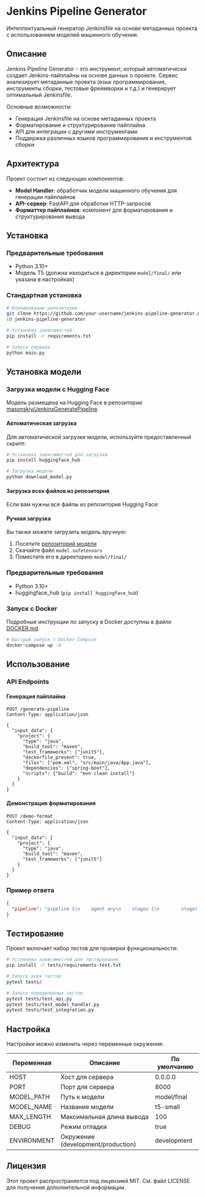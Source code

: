 # Jenkins Pipeline Generator

Интеллектуальный генератор Jenkinsfile на основе метаданных проекта с использованием моделей машинного обучения.

## Описание

Jenkins Pipeline Generator - это инструмент, который автоматически создает Jenkins-пайплайны на основе данных о проекте. Сервис анализирует метаданные проекта (язык программирования, инструменты сборки, тестовые фреймворки и т.д.) и генерирует оптимальный Jenkinsfile.

Основные возможности:
- Генерация Jenkinsfile на основе метаданных проекта
- Форматирование и структурирование пайплайна
- API для интеграции с другими инструментами
- Поддержка различных языков программирования и инструментов сборки

## Архитектура

Проект состоит из следующих компонентов:
- **Model Handler**: обработчик модели машинного обучения для генерации пайплайнов
- **API-сервер**: FastAPI для обработки HTTP-запросов
- **Форматтер пайплайнов**: компонент для форматирования и структурирования вывода

## Установка

### Предварительные требования

- Python 3.10+
- Модель T5 (должна находиться в директории `model/final/` или указана в настройках)

### Стандартная установка

```bash
# Клонирование репозитория
git clone https://github.com/your-username/jenkins-pipeline-generator.git
cd jenkins-pipeline-generator

# Установка зависимостей
pip install -r requirements.txt

# Запуск сервера
python main.py
```
## Установка модели

### Загрузка модели с Hugging Face

Модель размещена на Hugging Face в репозитории [masonskiy/JenkinsGeneratePipeline](https://huggingface.co/masonskiy/JenkinsGeneratePipeline).

#### Автоматическая загрузка

Для автоматической загрузки модели, используйте предоставленный скрипт:

```bash
# Установка зависимостей для загрузки
pip install huggingface_hub

# Загрузка модели
python download_model.py
```

#### Загрузка всех файлов из репозитория

Если вам нужны все файлы из репозитория Hugging Face:



#### Ручная загрузка

Вы также можете загрузить модель вручную:

1. Посетите [репозиторий модели](https://huggingface.co/masonskiy/JenkinsGeneratePipeline)
2. Скачайте файл `model.safetensors`
3. Поместите его в директорию `model/final/`

### Предварительные требования

- Python 3.10+
- huggingface_hub (`pip install huggingface_hub`)
### Запуск с Docker

Подробные инструкции по запуску в Docker доступны в файле [DOCKER.md](DOCKER.md).

```bash
# Быстрый запуск с Docker Compose
docker-compose up -d
```

## Использование

### API Endpoints

#### Генерация пайплайна

```http
POST /generate-pipeline
Content-Type: application/json

{
  "input_data": {
    "project": {
      "type": "java",
      "build_tool": "maven",
      "test_frameworks": ["junit5"],
      "dockerfile_present": true,
      "files": ["pom.xml", "src/main/java/App.java"],
      "dependencies": ["spring-boot"],
      "scripts": {"build": "mvn clean install"}
    }
  }
}
```

#### Демонстрация форматирования

```http
POST /demo-format
Content-Type: application/json

{
  "input_data": {
    "project": {
      "type": "java",
      "build_tool": "maven",
      "test_frameworks": ["junit5"]
    }
  }
}
```

### Пример ответа

```json
{
  "pipeline": "pipeline {\n    agent any\n    stages {\n        stage('Build') {\n            steps {\n                sh 'mvn clean install'\n            }\n        }\n        stage('Test') {\n            steps {\n                sh 'mvn test'\n            }\n        }\n    }\n}"
}
```

## Тестирование

Проект включает набор тестов для проверки функциональности:

```bash
# Установка зависимостей для тестирования
pip install -r tests/requirements-test.txt

# Запуск всех тестов
pytest tests/

# Запуск определенных тестов
pytest tests/test_api.py
pytest tests/test_model_handler.py
pytest tests/test_integration.py
```

## Настройка

Настройки можно изменить через переменные окружения:

| Переменная      | Описание                            | По умолчанию    |
|-----------------|-------------------------------------|-----------------|
| HOST            | Хост для сервера                    | 0.0.0.0         |
| PORT            | Порт для сервера                    | 8000            |
| MODEL_PATH      | Путь к модели                       | model/final     |
| MODEL_NAME      | Название модели                     | t5-small        |
| MAX_LENGTH      | Максимальная длина вывода           | 100             |
| DEBUG           | Режим отладки                       | true            |
| ENVIRONMENT     | Окружение (development/production)  | development     |

## Лицензия

Этот проект распространяется под лицензией MIT. См. файл LICENSE для получения дополнительной информации. 